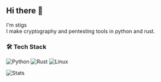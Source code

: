 ## Hi there 👋

I'm stigs <br>
I make cryptography and pentesting tools in python and rust.

### 🛠️ Tech Stack
![Python](https://img.shields.io/badge/-Python-3776AB?style=flat&logo=python&logoColor=white)
![Rust](https://img.shields.io/badge/-Rust-000000?style=flat&logo=rust&logoColor=white)
![Linux](https://img.shields.io/badge/-Linux-FCC624?style=flat&logo=linux&logoColor=black)

![Stats](https://github-readme-stats.vercel.app/api?username=stigsec&show_icons=true&theme=dark)
